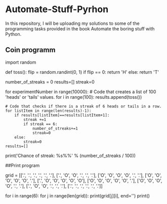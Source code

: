 # Automate-Stuff-Pyrhon
In this repository, I will be uploading my solutions to some of the programming tasks provided in the book Automate the boring stuff with Python.


## Coin programm

import random

def toss():
    flip = random.randint(0, 1)
    if flip == 0:
        return 'H'
    else:
        return 'T'

number_of_streaks = 0
results=[]
streak=0

for experimentNumber in range(10000):
    # Code that creates a list of 100 'heads' or 'tails' values.
    for i in range(100):
        results.append(toss())
    

    # Code that checks if there is a streak of 6 heads or tails in a row.
    for listItem in range(len(results)-1):
        if results[listItem]==results[listItem+1]:
            streak +=1
            if streak == 6:
                number_of_streaks+=1
                streak=0
        else:
            streak=0
    results=[]
    
print('Chance of streak: %s%%' % (number_of_streaks / 100))


##Print program

grid = [['.', '.', '.', '.', '.', '.'],
        ['.', 'O', 'O', '.', '.', '.'],
        ['O', 'O', 'O', 'O', '.', '.'],
        ['O', 'O', 'O', 'O', 'O', '.'],
        ['.', 'O', 'O', 'O', 'O', 'O'],
        ['O', 'O', 'O', 'O', 'O', '.'],
        ['O', 'O', 'O', 'O', '.', '.'],
        ['.', 'O', 'O', '.', '.', '.'],
        ['.', '.', '.', '.', '.', '.']]
        

for i in range(6):
    for j in range(len(grid)):
        print(grid[j][i], end='')
    print()
        

